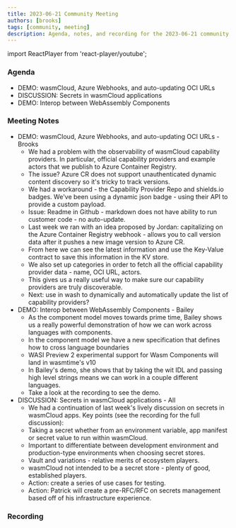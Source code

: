 ```yaml
---
title: 2023-06-21 Community Meeting
authors: [brooks]
tags: [community, meeting]
description: Agenda, notes, and recording for the 2023-06-21 community meeting
---
```


import ReactPlayer from 'react-player/youtube';

### Agenda

- DEMO: wasmCloud, Azure Webhooks, and auto-updating OCI URLs
- DISCUSSION: Secrets in wasmCloud applications
- DEMO: Interop between WebAssembly Components

<!--truncate-->

### Meeting Notes

- DEMO: wasmCloud, Azure Webhooks, and auto-updating OCI URLs - Brooks
  - We had a problem with the observability of wasmCloud capability providers. In particular, official capability providers and example actors that we publish to Azure Container Registry.
  - The issue? Azure CR does not support unauthenticated dynamic content discovery so it's tricky to track versions.
  - We had a workaround - the Capability Provider Repo and shields.io badges. We've been using a dynamic json badge - using their API to provide a custom payload.
  - Issue: Readme in Github - markdown does not have ability to run customer code - no auto-update.
  - Last week we ran with an idea proposed by Jordan: capitalizing on the Azure Container Registry webhook - allows you to call version data after it pushes a new image version to Azure CR.
  - From here we can see the latest information and use the Key-Value contract to save this information in the KV store.
  - We also set up categories in order to fetch all the official capability provider data - name, OCI URL, actors.
  - This gives us a really useful way to make sure our capability providers are truly discoverable.
  - Next: use in wash to dynamically and automatically update the list of capability providers?
- DEMO: Interop between WebAssembly Components - Bailey
  - As the component model moves towards prime time, Bailey shows us a really powerful demonstration of how we can work across languages with components.
  - In the component model we have a new specification that defines how to cross language boundaries
  - WASI Preview 2 experimental support for Wasm Components will land in wasmtime's v10
  - In Bailey's demo, she shows that by taking the wit IDL and passing high level strings means we can work in a couple different languages.
  - Take a look at the recording to see the demo.
- DISCUSSION: Secrets in wasmCloud applications - All
  - We had a continuation of last week's lively discussion on secrets in wasmCloud apps. Key points (see the recording for the full discussion):
  - Taking a secret whether from an environment variable, app manifest or secret value to run within wasmCloud.
  - Important to differentiate between development environment and production-type environments when choosing secret stores.
  - Vault and variations - relative merits of ecosystem players.
  - wasmCloud not intended to be a secret store - plenty of good, established players.
  - Action: create a series of use cases for testing.
  - Action: Patrick will create a pre-RFC/RFC on secrets management based off of his infrastructure experience.

### Recording

<ReactPlayer url='https://youtu.be/oAuCqEmFoK4' controls />
